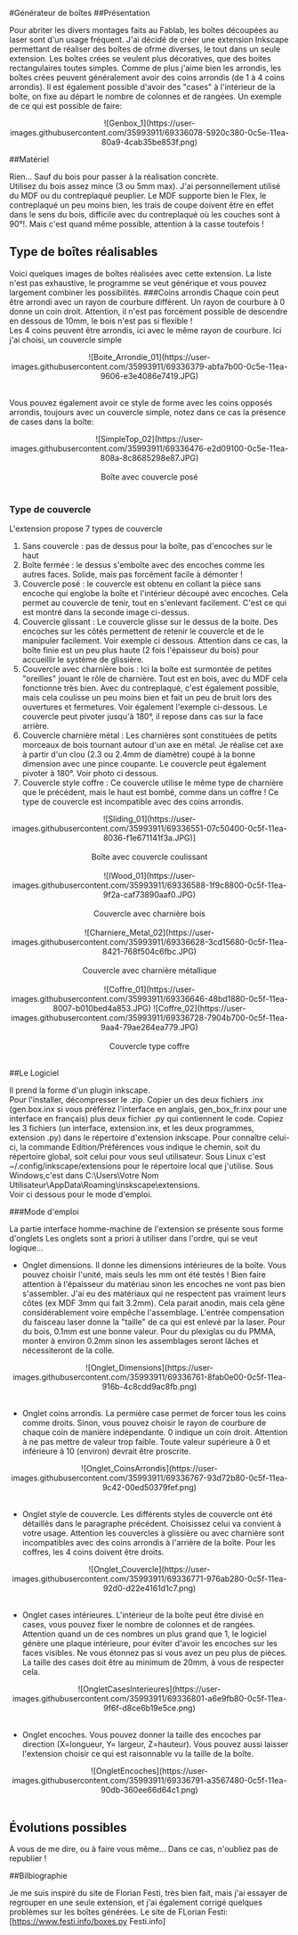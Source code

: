 #Générateur de boîtes
##Présentation

Pour abriter les divers montages faits au Fablab, les boîtes découpées au laser sont d'un usage fréquent. J'ai décidé de créer une extension Inkscape permettant de réaliser des boîtes de ofrme diverses, le tout dans un seule extension. Les boîtes crées se veulent plus décoratives, que des boites rectangulaires toutes simples.
Comme de plus j'aime bien les arrondis, les boîtes crées peuvent généralement avoir des coins arrondis (de 1 à 4 coins arrondis).
Il est également possible d'avoir des "cases" à l'intérieur de la boîte, on fixe au départ le nombre de colonnes et de rangées.
Un exemple de ce qui est possible de faire:
<center>![Genbox_1](https://user-images.githubusercontent.com/35993911/69336078-5920c380-0c5e-11ea-80a9-4cab35be853f.png)</center>
 
##Matériel 

Rien... Sauf du bois pour passer à la réalisation concrète. <br>
Utilisez du bois assez mince (3 ou 5mm max). J'ai personnellement utilisé du MDF ou du contreplaqué peuplier.
Le MDF supporte bien le Flex, le contreplaqué un peu moins bien, les trais de coupe doivent être en effet dans le sens du bois, difficile avec du contreplaqué où les couches sont à 90°!. Mais c'est quand même possible, attention à la casse toutefois !

## Type de boîtes réalisables 

Voici quelques images de boîtes réalisées avec cette extension. La liste n'est pas exhaustive, le programme se veut générique et vous pouvez largement combiner les possibilités.
###Coins arrondis
Chaque coin peut être arrondi avec un rayon de courbure différent. Un rayon de courbure à 0 donne un coin droit. Attention, il n'est pas forcément possible de descendre en dessous de 10mm, le bois n'est pas si flexible !<br>
Les 4 coins peuvent être arrondis, ici avec le même rayon de courbure. Ici j'ai choisi, un couvercle simple<br>

<center>![Boite_Arrondie_01](https://user-images.githubusercontent.com/35993911/69336379-abfa7b00-0c5e-11ea-9606-e3e4086e7419.JPG)</center><br>

Vous pouvez également avoir ce style de forme avec les coins opposés arrondis, toujours avec un couvercle simple, notez dans ce cas la présence de cases dans la boîte:<br>
<center>![SimpleTop_02](https://user-images.githubusercontent.com/35993911/69336476-e2d09100-0c5e-11ea-808a-8c8685298e87.JPG)</center><br>
<center>Boîte avec couvercle posé</center><br>

### Type de couvercle

L'extension propose 7 types de couvercle
1. Sans couvercle : pas de dessus pour la boîte, pas d'encoches sur le haut
2. Boîte fermée : le dessus s'emboîte avec des encoches comme les autres faces. Solide, mais pas forcément facile à démonter !
3. Couvercle posé : le couvercle est obtenu en collant la pièce sans encoche qui englobe la boîte et l'intérieur découpé avec encoches. Cela permet au couvercle de tenir, tout en s'enlevant facilement. C'est ce qui est montré dans la seconde image ci-dessus.
4. Couvercle glissant : Le couvercle glisse sur le dessus de la boite. Des encoches sur les côtés permettent de retenir le couvercle et de le manipuler facilement. Voir exemple ci dessous. Attention dans ce cas, la boîte finie est un peu plus haute (2 fois l'épaisseur du bois) pour accueillir le système de glissière.
5. Couvercle avec charnière bois : Ici la boîte est surmontée de petites "oreilles" jouant le rôle de charnière. Tout est en bois, avec du MDF cela fonctionne très bien. Avec du contreplaqué, c'est également possible, mais cela coulisse un peu moins bien et fait un peu de bruit lors des ouvertures et fermetures. Voir également l'exemple ci-dessous. Le couvercle peut pivoter jusqu'à 180°, il repose dans cas sur la face arrière. 
6. Couvercle charnière métal : Les charnières sont constituées de petits morceaux de bois tournant autour d'un axe en métal. Je réalise cet axe à partir d'un clou (2.3 ou 2.4mm de diamètre) coupé à la bonne dimension avec une pince coupante. Le couvercle peut également pivoter à 180°. Voir photo ci dessous.
7. Couvercle style coffre : Ce couvercle utilise le même type de charnière que le précédent, mais le haut est bombé, comme dans un coffre ! Ce type de couvercle est incompatible avec des coins arrondis. <br>
<center>![Sliding_01](https://user-images.githubusercontent.com/35993911/69336551-07c50400-0c5f-11ea-8036-f1e671141f3a.JPG)]</center><br>
<center>Boîte avec couvercle coulissant</center><br>

<center>![IWood_01](https://user-images.githubusercontent.com/35993911/69336588-1f9c8800-0c5f-11ea-9f2a-caf73890aaf0.JPG)</center><br>
<center>Couvercle avec charnière bois</center><br>

<center>![Charniere_Metal_02](https://user-images.githubusercontent.com/35993911/69336628-3cd15680-0c5f-11ea-8421-768f504c6fbc.JPG)</center><br>
<center>Couvercle avec charnière métallique</center><br>

<center>![Coffre_01](https://user-images.githubusercontent.com/35993911/69336646-48bd1880-0c5f-11ea-8007-b010bed4a853.JPG) ![Coffre_02](https://user-images.githubusercontent.com/35993911/69336728-7904b700-0c5f-11ea-9aa4-79ae264ea779.JPG)</center><br>
<center>Couvercle type coffre</center><br>

##Le Logiciel

Il prend la forme d'un plugin inkscape. <br>
Pour l'installer, décompresser le .zip. Copier un des deux fichiers .inx (gen.box.inx si vous préférez l'interface en anglais, gen_box_fr.inx pour une interface en français) plus deux fichier .py qui contiennent le code.  Copiez les 3 fichiers (un interface, extension.inx, et les deux programmes, extension .py) dans le répertoire d'extension inkscape. Pour connaître celui-ci, la commande Edition/Préférences vous indique le chemin, soit du répertoire global, soit celui pour vous seul utilisateur. Sous Linux c'est ~/.config/inkscape/extensions pour le répertoire local que j'utilise. Sous Windows,c'est dans C:\Users\Votre Nom Utilisateur\AppData\Roaming\inskscape\extensions.  <br>
Voir ci dessous pour le mode d'emploi.

###Mode d'emploi

La partie interface homme-machine de l'extension se présente sous forme d'onglets
Les onglets sont a priori à utiliser dans l'ordre, qui se veut logique...

* Onglet dimensions. Il donne les dimensions <bold>intérieures</bold> de la boîte. Vous pouvez choisir l'unité, mais seuls les mm ont été testés ! Bien faire attention à l'épaisseur du matériau sinon les encoches ne vont pas bien s'assembler. J'ai eu des matériaux qui ne respectent pas vraiment leurs côtes (ex MDF 3mm qui fait 3.2mm). Cela parait anodin, mais cela gêne considérablement voire empêche l'assemblage. L'entrée compensation du faisceau laser donne la "taille" de ca qui est enlevé par la laser. Pour du bois, 0.1mm est une bonne valeur. Pour du plexiglas ou du PMMA, monter à environ 0.2mm sinon les assemblages seront lâches et nécessiteront de la colle.<br>

<center>
![Onglet_Dimensions](https://user-images.githubusercontent.com/35993911/69336761-8fab0e00-0c5f-11ea-916b-4c8cdd9ac8fb.png)
</center><br>

* Onglet coins arrondis. La permière case permet de forcer tous les coins comme droits. Sinon, vous pouvez choisir le rayon de courbure de chaque coin de manière indépendante. 0 indique un coin droit. Attention à ne pas mettre de valeur trop faible. Toute valeur supérieure à 0 et inférieure à 10 (environ) devrait être proscrite. <br>

<center>![Onglet_CoinsArrondis](https://user-images.githubusercontent.com/35993911/69336767-93d72b80-0c5f-11ea-9c42-00ed50379fef.png)</center><br>

* Onglet style de couvercle. Les différents styles de couvercle ont été détaillés dans le paragraphe précédent. Choisissez celui va convient à votre usage. Attention les couvercles à glissière ou avec charnière sont incompatibles avec des coins arrondis à l'arrière de la boîte. Pour les coffres, les 4 coins doivent être droits.
<center>
![Onglet_Couvercle](https://user-images.githubusercontent.com/35993911/69336771-976ab280-0c5f-11ea-92d0-d22e4161d1c7.png)</center><br>

* Onglet cases intérieures. L'intérieur de la boîte peut être divisé en cases, vous pouvez fixer le nombre de colonnes et de rangées. Attention quand un de ces nombres un plus grand que 1, le logiciel génère une plaque intérieure, pour éviter d'avoir les encoches sur les faces visibles. Ne vous étonnez pas si vous avez un peu plus de pièces. La taille des cases doit être au minimum de 20mm, à vous de respecter cela.<br>

<center>
![OngletCasesInterieures](https://user-images.githubusercontent.com/35993911/69336801-a6e9fb80-0c5f-11ea-9f6f-d8ce6b19e5ce.png)</center><br>

* Onglet encoches. Vous pouvez donner la taille des encoches par direction (X=longueur, Y= largeur, Z=hauteur). Vous pouvez aussi laisser l'extension choisir ce qui est raisonnable vu la taille de la boîte.<br>

<center>![OngletEncoches](https://user-images.githubusercontent.com/35993911/69336791-a3567480-0c5f-11ea-90db-360ee66d64c1.png)
</center><br>

## Évolutions possibles

A vous de me dire, ou à faire vous même...
Dans ce cas, n'oubliez pas de republier !

##Bilbiographie

Je me suis inspiré du site de Florian Festi, très bien fait, mais j'ai essayer de regrouper en une seule extension, et j'ai également corrigé quelques problèmes sur les boîtes générées.
Le site de FLorian Festi: [https://www.festi.info/boxes.py Festi.info]


